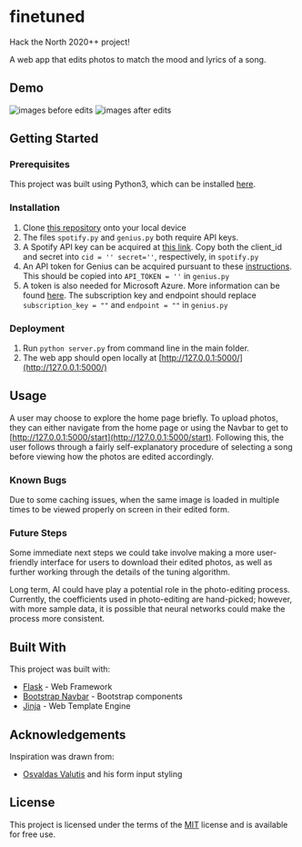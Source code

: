 # finetuned
Hack the North 2020++ project!

A web app that edits photos to match the mood and lyrics of a song.

## Demo
![images before edits](https://github.com/ryli123/finetuned/blob/master/static/ss3.PNG)
![images after edits](https://github.com/ryli123/finetuned/blob/master/static/ss4.PNG)

## Getting Started
### Prerequisites
This project was built using Python3, which can be installed [here](https://www.python.org/downloads/). 

### Installation
1. Clone [this repository](https://github.com/ryli123/finetuned) onto your local device
2. The files `spotify.py` and `genius.py` both require API keys. 
3. A Spotify API key can be acquired at [this link](https://developer.spotify.com/documentation/web-api/quick-start/). Copy both the client_id and secret into `cid = ''
secret=''`, respectively, in `spotify.py`
4. An API token for Genius can be acquired pursuant to these [instructions](https://docs.genius.com/#/getting-started-h1). This should be copied into `API_TOKEN = ''` in `genius.py`
5. A token is also needed for Microsoft Azure. More information can be found [here](https://azure.microsoft.com/en-us/services/cognitive-services/text-analytics/). The subscription key and endpoint should replace `subscription_key = ""` and `endpoint = ""` in `genius.py`

### Deployment 
1. Run `python server.py` from command line in the main folder.
2. The web app should open locally at [http://127.0.0.1:5000/](http://127.0.0.1:5000/)

## Usage
A user may choose to explore the home page briefly. To upload photos, they can either navigate from the home page or using the Navbar to get to [http://127.0.0.1:5000/start](http://127.0.0.1:5000/start). Following this, the user follows through a fairly self-explanatory procedure of selecting a song before viewing how the photos are edited accordingly.

### Known Bugs
Due to some caching issues, when the same image is loaded in multiple times to be viewed properly on screen in their edited form.

### Future Steps
Some immediate next steps we could take involve making a more user-friendly interface for users to download their edited photos, as well as further working through the details of the tuning algorithm.

Long term, AI could have play a potential role in the photo-editing process. Currently, the coefficients used in photo-editing are hand-picked; however, with more sample data, it is possible that neural networks could make the process more consistent.


## Built With
This project was built with:
-  [Flask](https://flask.palletsprojects.com/en/1.1.x/) - Web Framework
-  [Bootstrap Navbar](https://getbootstrap.com/docs/4.0/components/navbar/) - Bootstrap components
-  [Jinja](https://jinja.palletsprojects.com/en/2.11.x/) - Web Template Engine

## Acknowledgements
Inspiration was drawn from:
-  [Osvaldas Valutis](https://tympanus.net/codrops/2015/09/15/styling-customizing-file-inputs-smart-way/) and his form input styling

## License 
This project is licensed under the terms of the [MIT](https://github.com/ryli123/finetuned/blob/master/LICENSE) license and is available for free use.
